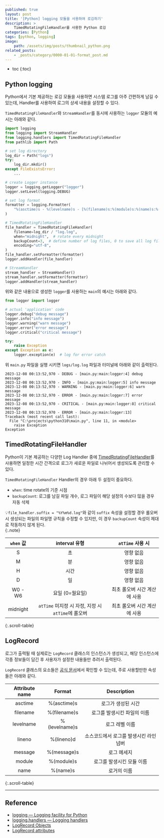 ```yaml
---
published: true
layout: post
title: '[Python] logging 모듈을 사용하여 로깅하기'
description: >
    TimedRotatingFileHandler를 사용한 Python 로깅
categories: [Python]
tags: [python, logging]
image:
    path: /assets/img/posts/thumbnail_python.png
related_posts:
    - _posts/category/0000-01-01-format_post.md
---
```

* toc
{:toc}

## Python logging

Python에서 기본 제공하는 로깅 모듈을 사용하면 시스템 로그를 아주 간편하게 남길 수 있는데, Handler를 사용하여 로그의 상세 내용을 설정할 수 있다.  

`TimedRotatingFileHandler`와 `StreamHandler`를 동시에 사용하는 `logger` 모듈의 예시는 아래와 같다.  

```python
import logging
from logging import StreamHandler
from logging.handlers import TimedRotatingFileHandler
from pathlib import Path

# set log directory
log_dir = Path("logs")
try:
    log_dir.mkdir()
except FileExistsError:
    ...

# create Logger instance
logger = logging.getLogger("logger")
logger.setLevel(logging.DEBUG)

# set log format
formatter = logging.Formatter(
    "%(asctime)s - %(levelname)s - [%(filename)s:%(module)s:%(name)s:%(lineno)d] %(message)s"
)

# TimedRotatingFileHandler
file_handler = TimedRotatingFileHandler(
    filename=log_dir / "log.log",
    when="midnight",  # rotate every midnight
    backupCount=3,  # define number of log files, 0 to save all log files
    encoding="utf-8",
)
file_handler.setFormatter(formatter)
logger.addHandler(file_handler)

# StreamHandler
stream_handler = StreamHandler()
stream_handler.setFormatter(formatter)
logger.addHandler(stream_handler)
```

위와 같은 내용으로 생성한 `logger`를 사용하는 `main`의 예시는 아래와 같다.  

```python
from logger import logger

# actual 'application' code
logger.debug("debug message")
logger.info("info message")
logger.warning("warn message")
logger.error("error message")
logger.critical("critical message")

try:
    raise Exception
except Exception as e:
    logger.exception(e)  # log for error catch
```

위 `main.py` 파일을 실행 시키면 `logs/log.log` 파일과 터미널에 아래와 같이 출력된다.  

```log
2023-12-08 00:13:52,970 - DEBUG - [main.py:main:logger:4] debug message
2023-12-08 00:13:52,970 - INFO - [main.py:main:logger:5] info message
2023-12-08 00:13:52,970 - WARNING - [main.py:main:logger:6] warn message
2023-12-08 00:13:52,970 - ERROR - [main.py:main:logger:7] error message
2023-12-08 00:13:52,970 - CRITICAL - [main.py:main:logger:8] critical message
2023-12-08 00:13:52,970 - ERROR - [main.py:main:logger:13] 
Traceback (most recent call last):
  File "C:\projects\python310\main.py", line 11, in <module>
    raise Exception
Exception
```

## TimedRotatingFileHandler

Python이 기본 제공하는 다양한 Log Handler 중에 [TimedRotatingFileHandler](https://docs.python.org/3/library/logging.handlers.html#timedrotatingfilehandler)를 사용하면 일정한 시간 간격으로 로그가 새로운 파일로 나뉘어서 생성되도록 관리할 수 있다.  

`TimedRotatingFileHandler` Handler의 경우 아래 두 설정이 중요하다.  

- `when`: time rotate의 기준 시점
- `backupCount`: 로그를 남길 파일 개수, 로그 파일이 해당 설정의 수보다 많을 경우 자동 삭제

💡`file_handler.suffix = "%Y%m%d.log"`와 같이 `suffix` 속성을 설정할 경우 롤오버 시 생성되는 파일의 파일명 규칙을 수정할 수 있지만, 이 경우 `backupCount` 속성이 제대로 작동하지 않게 된다.  
{:.note}

|`when` 값|interval 유형|`atTime` 사용 시|
|:-:|:-:|:-:|
|S|초|영향 없음|
|M|분|영향 없음|
|H|시간|영향 없음|
|D|일|영향 없음|
|W0 - W6|요일 (0=월요일)|최초 롤오버 시간 계산에 사용|
|midnight|`atTime` 미지정 시 자정, 지정 시 `atTime`에 롤오버|최초 롤오버 시간 계산에 사용|
{:.scroll-table}

## LogRecord

로그가 출력될 때 실제로는 `LogRecord` 클래스의 인스턴스가 생성되고, 해당 인스턴스에 각종 정보들이 담긴 후 사용자가 설정한 내용들만 추려서 출력된다.  

`LogRecord` 클래스의 요소들은 [공식 문서](https://docs.python.org/3/library/logging.html#logrecord-attributes)에서 확인할 수 있는데, 주로 사용할만한 속성들은 아래와 같다.  

|Attribute name|Format|Description|
|:-:|:-:|:-:|
|asctime|%(asctime)s|로그가 생성된 시간|
|filename|%(filename)s|로그를 발생시킨 파일의 이름|
|levelname|%(levelname)s|로그 레벨 이름|
|lineno|%(lineno)d|소스코드에서 로그를 발생시킨 라인 넘버|
|message|%(message)s|로그 메세지|
|module|%(module)s|로그를 발생시킨 모듈 이름|
|name|%(name)s|로거의 이름|
{:.scroll-table}

---
## Reference
- [logging — Logging facility for Python](https://docs.python.org/3/library/logging.html)
- [logging.handlers — Logging handlers](https://docs.python.org/3/library/logging.handlers.html)
- [LogRecord Objects](https://docs.python.org/3/library/logging.html#logrecord-objects)
- [LogRecord attributes](https://docs.python.org/3/library/logging.html#logrecord-attributes)